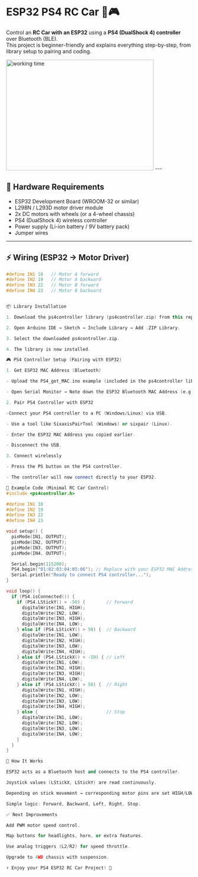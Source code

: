 # ESP32 PS4 RC Car 🚗🎮

Control an **RC Car with an ESP32** using a **PS4 (DualShock 4) controller** over Bluetooth (BLE).  
This project is beginner-friendly and explains everything step-by-step, from library setup to pairing and coding.

<img src="/image-1.jpg" alt="working time" width="400" height="300">
---

## 🔧 Hardware Requirements
- ESP32 Development Board (WROOM-32 or similar)  
- L298N / L293D motor driver module  
- 2x DC motors with wheels (or a 4-wheel chassis)  
- PS4 (DualShock 4) wireless controller  
- Power supply (Li-ion battery / 9V battery pack)  
- Jumper wires  

---

## ⚡ Wiring (ESP32 → Motor Driver)

```cpp
#define IN1 18   // Motor A forward
#define IN2 19   // Motor A backward
#define IN3 22   // Motor B forward
#define IN4 23   // Motor B backward


📦 Library Installation

1. Download the ps4controller library (ps4controller.zip) from this repository.

2. Open Arduino IDE → Sketch → Include Library → Add .ZIP Library.

3. Select the downloaded ps4controller.zip.

4. The library is now installed.

🎮 PS4 Controller Setup (Pairing with ESP32)

1. Get ESP32 MAC Address (Bluetooth)

- Upload the PS4_get_MAC.ino example (included in the ps4controller library).

- Open Serial Monitor → Note down the ESP32 Bluetooth MAC Address (e.g., 01:02:03:04:05:06).

2. Pair PS4 Controller with ESP32

-Connect your PS4 controller to a PC (Windows/Linux) via USB.

- Use a tool like SixaxisPairTool (Windows) or sixpair (Linux).

- Enter the ESP32 MAC Address you copied earlier.

- Disconnect the USB.

3. Connect wirelessly

- Press the PS button on the PS4 controller.

- The controller will now connect directly to your ESP32.

🚀 Example Code (Minimal RC Car Control)
#include <ps4controller.h>

#define IN1 18
#define IN2 19
#define IN3 22
#define IN4 23

void setup() {
  pinMode(IN1, OUTPUT);
  pinMode(IN2, OUTPUT);
  pinMode(IN3, OUTPUT);
  pinMode(IN4, OUTPUT);

  Serial.begin(115200);
  PS4.begin("01:02:03:04:05:06"); // Replace with your ESP32 MAC Address
  Serial.println("Ready to connect PS4 controller...");
}

void loop() {
  if (PS4.isConnected()) {
    if (PS4.LStickY() < -50) {        // Forward
      digitalWrite(IN1, HIGH);
      digitalWrite(IN2, LOW);
      digitalWrite(IN3, HIGH);
      digitalWrite(IN4, LOW);
    } else if (PS4.LStickY() > 50) {  // Backward
      digitalWrite(IN1, LOW);
      digitalWrite(IN2, HIGH);
      digitalWrite(IN3, LOW);
      digitalWrite(IN4, HIGH);
    } else if (PS4.LStickX() < -50) { // Left
      digitalWrite(IN1, LOW);
      digitalWrite(IN2, HIGH);
      digitalWrite(IN3, HIGH);
      digitalWrite(IN4, LOW);
    } else if (PS4.LStickX() > 50) {  // Right
      digitalWrite(IN1, HIGH);
      digitalWrite(IN2, LOW);
      digitalWrite(IN3, LOW);
      digitalWrite(IN4, HIGH);
    } else {                          // Stop
      digitalWrite(IN1, LOW);
      digitalWrite(IN2, LOW);
      digitalWrite(IN3, LOW);
      digitalWrite(IN4, LOW);
    }
  }
}

📖 How It Works

ESP32 acts as a Bluetooth host and connects to the PS4 controller.

Joystick values (LStickX, LStickY) are read continuously.

Depending on stick movement → corresponding motor pins are set HIGH/LOW.

Simple logic: Forward, Backward, Left, Right, Stop.

✅ Next Improvements

Add PWM motor speed control.

Map buttons for headlights, horn, or extra features.

Use analog triggers (L2/R2) for speed throttle.

Upgrade to 4WD chassis with suspension.

⚡ Enjoy your PS4 ESP32 RC Car Project! 🚗